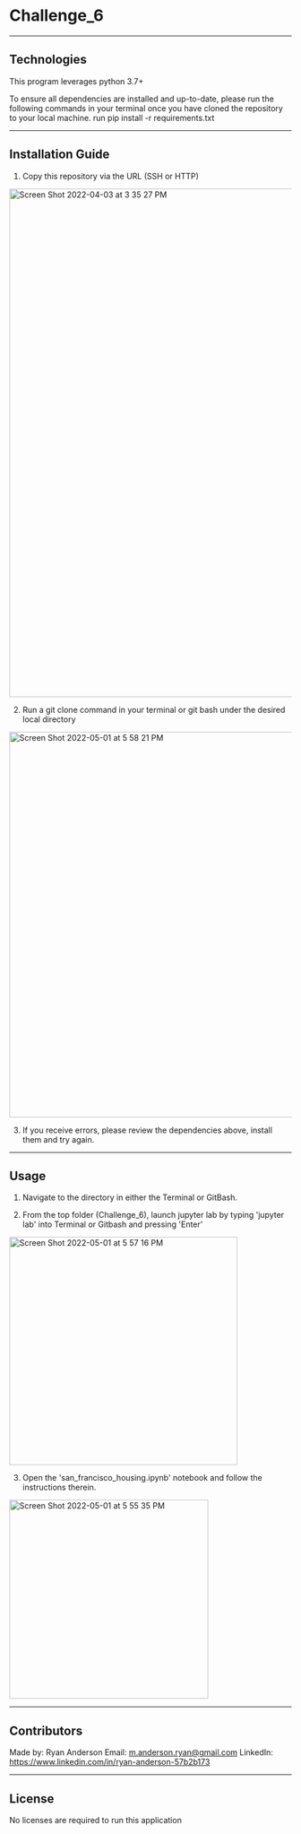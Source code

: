 # Challenge_6

---

## Technologies

This program leverages python 3.7+

To ensure all dependencies are installed and up-to-date, please run the following commands in your terminal once you have cloned the repository to your local machine.
run pip install -r requirements.txt

---

## Installation Guide

1. Copy this repository via the URL (SSH or HTTP)
<img width="907" alt="Screen Shot 2022-04-03 at 3 35 27 PM" src="https://user-images.githubusercontent.com/98444459/161445246-d4eecac4-44ae-452f-8e0c-ebaa9e523908.png">

2. Run a git clone command in your terminal or git bash under the desired local directory
<img width="688" alt="Screen Shot 2022-05-01 at 5 58 21 PM" src="https://user-images.githubusercontent.com/98444459/166166204-b5ed90ad-023f-4276-abaf-25a631c2fdb6.png">

3. If you receive errors, please review the dependencies above, install them and try again. 

---

## Usage

1. Navigate to the directory in either the Terminal or GitBash. 

2. From the top folder (Challenge_6), launch jupyter lab by typing 'jupyter lab' into Terminal or Gitbash and pressing 'Enter'
<img width="407" alt="Screen Shot 2022-05-01 at 5 57 16 PM" src="https://user-images.githubusercontent.com/98444459/166166172-a3c23075-1fad-44cb-b20f-c4ae3f945c94.png">

3. Open the 'san_francisco_housing.ipynb' notebook and follow the instructions therein.  
<img width="355" alt="Screen Shot 2022-05-01 at 5 55 35 PM" src="https://user-images.githubusercontent.com/98444459/166166117-60b66ecd-3ea7-4a23-ae01-83d188e4bd1c.png">

---

## Contributors

Made by:
Ryan Anderson
  Email: m.anderson.ryan@gmail.com
  LinkedIn: https://www.linkedin.com/in/ryan-anderson-57b2b173

---

## License

No licenses are required to run this application
